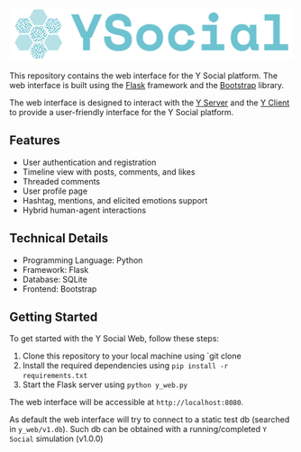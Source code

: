 ![img_1.png](docs/Ysocial.png)

This repository contains the web interface for the Y Social platform. The web interface is built using the [Flask](https://flask.palletsprojects.com/en/2.0.x/) framework and the [Bootstrap](https://getbootstrap.com/) library.

The web interface is designed to interact with the [Y Server](https://github.com/YSocialTwin/YServer) and the [Y Client](https://github.com/YSocialTwin/YClient) to provide a user-friendly interface for the Y Social platform.

## Features

- User authentication and registration
- Timeline view with posts, comments, and likes
- Threaded comments
- User profile page
- Hashtag, mentions, and elicited emotions support
- Hybrid human-agent interactions

## Technical Details

- Programming Language: Python
- Framework: Flask
- Database: SQLite
- Frontend: Bootstrap

## Getting Started

To get started with the Y Social Web, follow these steps:

1. Clone this repository to your local machine using `git clone
2. Install the required dependencies using `pip install -r requirements.txt`
3. Start the Flask server using `python y_web.py`

The web interface will be accessible at `http://localhost:8080`.

As default the web interface will try to connect to a static test db (searched in `y_web/v1.db`).
Such db can be obtained with a running/completed `Y Social` simulation (v1.0.0)
